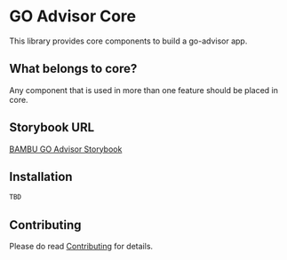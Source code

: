 # GO Advisor Core

This library provides core components to build a go-advisor app.

## What belongs to core?

Any component that is used in more than one feature should be placed in core.

## Storybook URL

[BAMBU GO Advisor Storybook](https://go-advisor-storybook.bambu.life/)

## Installation

```bash
TBD
```

## Contributing

Please do read [Contributing](./CONTRIBUTING.md) for details.
